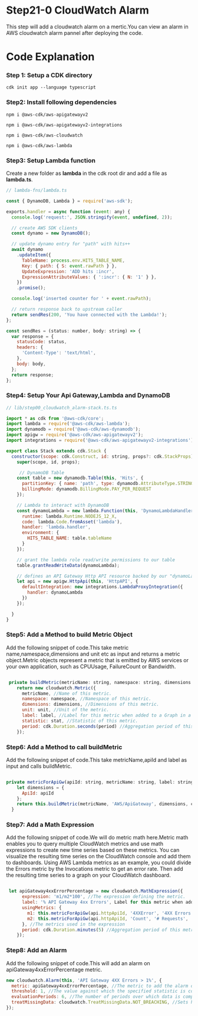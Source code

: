# Step21-0 CloudWatch Alarm

This step will add a cloudwatch alarm on a mertic.You can view an alarm in AWS cloudwatch alarm pannel after deploying the code.

# Code Explanation

### Step 1: Setup a CDK directory

`cdk init app --language typescript`

### Step2: Install following dependencies

`npm i @aws-cdk/aws-apigatewayv2`

`npm i @aws-cdk/aws-apigatewayv2-integrations`

`npm i @aws-cdk/aws-cloudwatch`

`npm i @aws-cdk/aws-lambda`

### Step3: Setup Lambda function

Create a new folder as **lambda** in the cdk root dir and add a file as **lambda.ts**.

```javascript
// lambda-fns/lambda.ts

const { DynamoDB, Lambda } = require('aws-sdk');

exports.handler = async function (event: any) {
  console.log('request:', JSON.stringify(event, undefined, 2));

  // create AWS SDK clients
  const dynamo = new DynamoDB();

  // update dynamo entry for "path" with hits++
  await dynamo
    .updateItem({
      TableName: process.env.HITS_TABLE_NAME,
      Key: { path: { S: event.rawPath } },
      UpdateExpression: 'ADD hits :incr',
      ExpressionAttributeValues: { ':incr': { N: '1' } },
    })
    .promise();

  console.log('inserted counter for ' + event.rawPath);

  // return response back to upstream caller
  return sendRes(200, 'You have connected with the Lambda!');
};

const sendRes = (status: number, body: string) => {
  var response = {
    statusCode: status,
    headers: {
      'Content-Type': 'text/html',
    },
    body: body,
  };
  return response;
};
```

### Step4: Setup Your Api Gateway,Lambda and DynamoDB

```javascript
// lib/step00_cloudwatch_alarm-stack.ts.ts

import * as cdk from '@aws-cdk/core';
import lambda = require('@aws-cdk/aws-lambda');
import dynamodb = require('@aws-cdk/aws-dynamodb');
import apigw = require('@aws-cdk/aws-apigatewayv2');
import integrations = require('@aws-cdk/aws-apigatewayv2-integrations');

export class Stack extends cdk.Stack {
  constructor(scope: cdk.Construct, id: string, props?: cdk.StackProps) {
    super(scope, id, props);

     // DynamoDB Table
    const table = new dynamodb.Table(this, 'Hits', {
      partitionKey: { name: 'path', type: dynamodb.AttributeType.STRING },
      billingMode: dynamodb.BillingMode.PAY_PER_REQUEST
    });

    // Lambda to interact with DynamoDB
    const dynamoLambda = new lambda.Function(this, 'DynamoLambdaHandler', {
      runtime: lambda.Runtime.NODEJS_12_X,
      code: lambda.Code.fromAsset('lambda'),
      handler: 'lambda.handler',
      environment: {
        HITS_TABLE_NAME: table.tableName
      }
    });

    // grant the lambda role read/write permissions to our table
    table.grantReadWriteData(dynamoLambda);

    // defines an API Gateway Http API resource backed by our "dynamoLambda" function.
    let api = new apigw.HttpApi(this, 'HttpAPI', {
      defaultIntegration: new integrations.LambdaProxyIntegration({
        handler: dynamoLambda
      })
    });

  }
}
```

### Step5: Add a Method to build Metric Object

Add the following snippet of code.This take metric name,namespace,dimensions and unit etc as input and returns a metric object.Metric objects represent a metric that is emitted by AWS services or your own application, such as CPUUsage, FailureCount or Bandwidth.

```javascript

 private buildMetric(metricName: string, namespace: string, dimensions: any, unit: cloudwatch.Unit, label: string, stat = 'avg', period = 900): cloudwatch.Metric {
    return new cloudwatch.Metric({
      metricName, //Name of this metric.
      namespace: namespace, //Namespace of this metric.
      dimensions: dimensions, //Dimensions of this metric.
      unit: unit, //Unit of the metric.
      label: label, //Label for this metric when added to a Graph in a Dashboard.
      statistic: stat, //Statistic of this metric.
      period: cdk.Duration.seconds(period) //Aggregation period of this metric.
    });

```

### Step6: Add a Method to call buildMetric

Add the following snippet of code.This take metricName,apiId and label as input and calls buildMetric.

```javascript

private metricForApiGw(apiId: string, metricName: string, label: string, stat = 'avg'): cloudwatch.Metric {
    let dimensions = {
      ApiId: apiId
    };
    return this.buildMetric(metricName, 'AWS/ApiGateway', dimensions, cloudwatch.Unit.COUNT, label, stat);
  }


```

### Step7: Add a Math Expression

Add the following snippet of code.We will do metric math here.Metric math enables you to query multiple CloudWatch metrics and use math expressions to create new time series based on these metrics. You can visualize the resulting time series on the CloudWatch console and add them to dashboards. Using AWS Lambda metrics as an example, you could divide the Errors metric by the Invocations metric to get an error rate. Then add the resulting time series to a graph on your CloudWatch dashboard.

```javascript

 let apiGateway4xxErrorPercentage = new cloudwatch.MathExpression({
      expression: 'm1/m2*100', //The expression defining the metric.
      label: '% API Gateway 4xx Errors', Label for this metric when added to a Graph.
      usingMetrics: {
        m1: this.metricForApiGw(api.httpApiId, '4XXError', '4XX Errors', 'sum'),
        m2: this.metricForApiGw(api.httpApiId, 'Count', '# Requests', 'sum'),
      }, //The metrics used in the expression
      period: cdk.Duration.minutes(5) //Aggregation period of this metric.
    });

```

### Step8: Add an Alarm

Add the following snippet of code.This will add an alarm on apiGateway4xxErrorPercentage metric.

```javascript
new cloudwatch.Alarm(this, 'API Gateway 4XX Errors > 1%', {
  metric: apiGateway4xxErrorPercentage, //The metric to add the alarm on.
  threshold: 1, //The value against which the specified statistic is compared.
  evaluationPeriods: 6, //The number of periods over which data is compared to the specified threshold.
  treatMissingData: cloudwatch.TreatMissingData.NOT_BREACHING, //Sets how this alarm is to handle missing data points.
});
```
